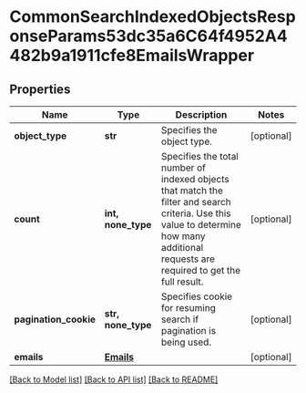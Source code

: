 # CommonSearchIndexedObjectsResponseParams53dc35a6C64f4952A4482b9a1911cfe8EmailsWrapper


## Properties
Name | Type | Description | Notes
------------ | ------------- | ------------- | -------------
**object_type** | **str** | Specifies the object type. | [optional] 
**count** | **int, none_type** | Specifies the total number of indexed objects that match the filter and search criteria. Use this value to determine how many additional requests are required to get the full result. | [optional] 
**pagination_cookie** | **str, none_type** | Specifies cookie for resuming search if pagination is being used. | [optional] 
**emails** | [**Emails**](Emails.md) |  | [optional] 

[[Back to Model list]](../README.md#documentation-for-models) [[Back to API list]](../README.md#documentation-for-api-endpoints) [[Back to README]](../README.md)


